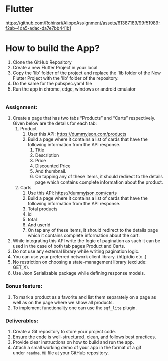 # Flutter


https://github.com/Rohinsri/AlippoAssignment/assets/61387189/99f51989-f2ab-4da5-adac-da7e7bb441b1




# How to build the App?
1. Clone the GitHub Repository
2. Create a new Flutter Project in your local
3. Copy the 'lib' folder of the project and replace the 'lib folder of the New Flutter Project with the 'lib' folder of the repository.
4. Do the same for the pubspec.yaml file
5. Run the app in chrome, edge, windows or android emulator

#
### Assignment:

1. Create a page that has two tabs “Products” and “Carts” respectively. Given below are the details for each tab:
    1. Product
        1. User this API: https://dummyjson.com/products
        2. Build a page where it contains a list of cards that have the following information from the API response.
            1. Title
            2. Description
            3. Price
            4. Discounted Price
            5. And thumbnail.
            6. On tapping any of these items, it should redirect to the details page which contains complete information about the product.
    2. Carts
        1. Use this API: https://dummyjson.com/carts
        2. Build a page where it contains a list of cards that have the following information from the API response.
        3. Total products
        4. id
        5. total
        6. And userId
        7. On tap any of these items, it should redirect to the details page which it contains complete information about the cart.
2. While integrating this API write the logic of pagination as such it can be used in the case of both tab pages Product and Carts.
3. Do not use any external library while writing pagination logic.
4. You can use your preferred network client library. (http/dio etc..)
5. No restriction on choosing a state-management library (exclude: GET_X).
6. Use Json Serializable package while defining response models.

### Bonus feature:

1. To mark a product as a favorite and list them separately on a page as well as on the page where we show all products. 
2. To implement functionality one can use the `sqf_lite` plugin. 

### Deliverables:

1. Create a Git repository to store your project code.
2. Ensure the code is well-structured, clean, and follows best practices.
3. Provide clear instructions on how to build and run the app.
4. Attach a small working demo of your app in the format of a gif under `readme.MD` file at your GitHub repository.


